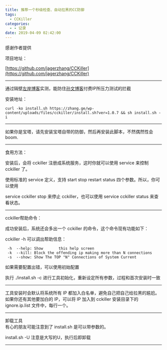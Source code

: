 ```yaml
---
title: 推荐一个秒级检查、自动拉黑的CC防御
tags:
  - CCKiller
categories:
  - - 记录
date: 2019-04-09 02:42:00
---
```


感谢作者提供

项目地址：

[https://github.com/jagerzhang/CCKiller](https://github.com/jagerzhang/CCKiller)

* * *

通过隔壁[左岸博客](https://www.xxhat.xyz/go/aHR0cHM6Ly93d3cuenJhaGguY29tLw==)实测，能防住[孙文博客](https://www.xxhat.xyz/go/LQtr3qj1/)付费IP所压力测试的拦截

安装地址：

```
curl -ko install.sh https://zhang.ge/wp-content/uploads/files/cckiller/install.sh?ver=1.0.7 && sh install.sh -i
```

* * *

如果你是宝塔，请先安装宝塔自带的防御，然后再安装此脚本，不然偶然性会boom.

* * *

食用方法：

安装后，会将 cckiller 注册成系统服务，这时你就可以使用 service 来控制 cckiller 了。

使用标准的 service 定义，支持 start stop restart status 四个参数。所以，你可以使用

service cckiller stop 来停止 cckiller，也可以使用 service cckiller status 来查看状态。

* * *

cckiller帮助命令：

成功安装后，系统还会多出一个 cckiller 的命令，这个命令现有功能如下：

cckiller -h 可以调出帮助信息：

```
 -h  --help: Show       this help screen
 -k  --kill: Block the offending ip making more than N connections
 -s  --show: Show The TOP "N" Connections of System Current
```

如果需要配置出错，可以使用初始配置

执行 ./install.sh -c 进行工具初始化，重新设定所有参数，过程和首次安装时一致

* * *

工具安装时会默认将系统所有 IP 都加入白名单，避免自己把自己给拉黑的尴尬。如果你还有其他要加白的 IP，可以将 IP 加入到 cckiller 安装目录下的 ignore.ip.list 文件中，每行一个。

* * *

卸载工具  
有心的朋友可能注意到了 install.sh 是可以带参数的。

install.sh -U 注意是大写的U，执行后即卸载

* * *